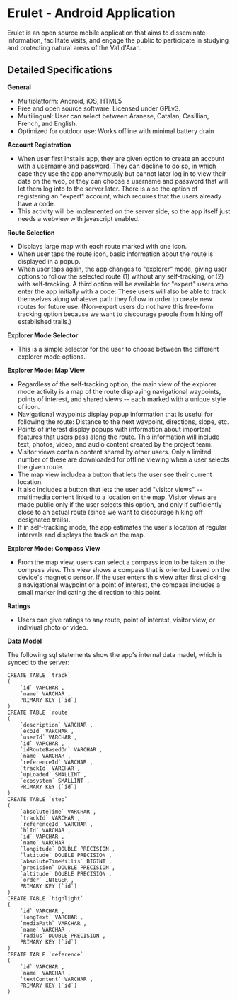 Erulet - Android Application
===========================

Erulet is an open source mobile application that aims to disseminate information, facilitate visits, and engage the public to participate in studying and protecting natural areas of the Val d'Aran.

Detailed Specifications
-----------------

**General**

* Multiplatform: Android, iOS, HTML5
* Free and open source software: Licensed under GPLv3.
* Multilingual: User can select between Aranese, Catalan, Casillian, French, and English.
* Optimized for outdoor use: Works offline with minimal battery drain

**Account Registration**

* When user first installs app, they are given option to create an account with a username and password. They can decline to do so, in which case they use the app anonymously but cannot later log in to view their data on the web, or they can choose a username and password that will let them log into to the server later. There is also the option of registering an "expert" account, which requires that the users already have a code.
* This activity will be implemented on the server side, so the app itself just needs a webview with javascript enabled.

**Route Selection**

* Displays large map with each route marked with one icon.
* When user taps the route icon, basic information about the route is displayed in a popup.
* When user taps again, the app changes to "explorer" mode, giving user options to follow the selected route (1) without any self-tracking, or (2) with self-tracking. A third option will be available for "expert" users who enter the app initially with a code: These users will also be able to track themselves along whatever path they follow in order to create new routes for future use. (Non-expert users do not have this free-form tracking option because we want to discourage people from hiking off established trails.)
 
**Explorer Mode Selector**

* This is a simple selector for the user to choose between the different explorer mode options.

**Explorer Mode: Map View**

* Regardless of the self-tracking option, the main view of the explorer mode activity is a map of the route displaying navigational waypoints, points of interest, and shared views -- each marked with a unique style of icon.
* Navigational waypoints display popup information that is useful for following the route: Distance to the next waypoint, directions, slope, etc.
* Points of interest display popups with information about important features that users pass along the route. This information will include text, photos, video, and audio content created by the project team.
* Visitor views contain content shared by other users. Only a limited number of these are downloaded for offline viewing when a user selects the given route.
* The map view includea a button that lets the user see their current location.
* It also includes a button that lets the user add "visitor views" -- multimedia content linked to a location on the map. Visitor views are made public only if the user selects this option, and only if sufficiently close to an actual route (since we want to discourage hiking off designated trails).
* If in self-tracking mode, the app estimates the user's location at regular intervals and displays the track on the map.

**Explorer Mode: Compass View**

* From the map view, users can select a compass icon to be taken to the compass view. This view shows a compass that is oriented based on the device's magnetic sensor. If the user enters this view after first clicking a navigational waypoint or a point of interest, the compass includes a small marker indicating the direction to this point.

**Ratings**

* Users can give ratings to any route, point of interest, visitor view, or indiviual photo or video.


**Data Model**

The following sql statements show the app's internal data madel, which is synced to the server:

```
CREATE TABLE `track` 
(
	`id` VARCHAR , 
	`name` VARCHAR , 
	PRIMARY KEY (`id`) 
) 
CREATE TABLE `route` 
(
	`description` VARCHAR , 
	`ecoId` VARCHAR , 
	`userId` VARCHAR , 
	`id` VARCHAR , 
	`idRouteBasedOn` VARCHAR , 
	`name` VARCHAR , 
	`referenceId` VARCHAR , 
	`trackId` VARCHAR , 
	`upLoaded` SMALLINT , 
	`ecosystem` SMALLINT , 
	PRIMARY KEY (`id`) 
) 
CREATE TABLE `step` 
(
	`absoluteTime` VARCHAR , 
	`trackId` VARCHAR , 
	`referenceId` VARCHAR , 
	`hlId` VARCHAR , 
	`id` VARCHAR , 
	`name` VARCHAR , 
	`longitude` DOUBLE PRECISION , 
	`latitude` DOUBLE PRECISION , 
	`absoluteTimeMillis` BIGINT , 
	`precision` DOUBLE PRECISION , 
	`altitude` DOUBLE PRECISION , 
	`order` INTEGER , 
	PRIMARY KEY (`id`) 
) 
CREATE TABLE `highlight` 
(
	`id` VARCHAR , 
	`longText` VARCHAR , 
	`mediaPath` VARCHAR , 
	`name` VARCHAR , 
	`radius` DOUBLE PRECISION , 
	PRIMARY KEY (`id`) 
) 
CREATE TABLE `reference` 
(
	`id` VARCHAR , 
	`name` VARCHAR , 
	`textContent` VARCHAR , 
	PRIMARY KEY (`id`) 
) 
```

